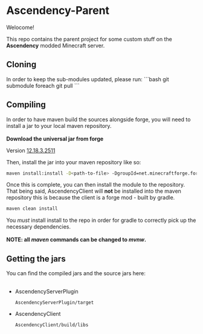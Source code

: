 # Ascendency-Parent

Welocome!

This repo contains the parent project for some custom stuff on the
<b>Ascendency</b> modded Minecraft server.

<h2>Cloning</h2>
In order to keep the sub-modules updated, please run:
```bash
git submodule foreach git pull
```
<h2>Compiling</h2>
In order to have maven build the sources alongside forge, you will need to install a jar to your local maven repository.
<br>
<br>
 <b>Download the universal jar from forge</b> 
 <p> Version 
 <a href= https://files.minecraftforge.net/maven/net/minecraftforge/forge/index_1.10.2.html> 
 12.18.3.2511 
 </a>
 </p>

 Then, install the jar into your maven repository like so:
 
 ```bash
 maven install:install -D<path-to-file> -DgroupId=net.minecraftforge.forge -DartifactId=MinecraftForge -Dversion=12.18.3.2511 -Dpackaging=jar
 ```

Once this is complete, you can then install the module to the repository.
<br>
That being said, AscendencyClient will <b>not</b> be installed into the maven repository
this is because the client is a forge mod - built by gradle.
<br>
```bash
maven clean install
```
You <i>must</i> install install to the repo in order for gradle to correctly
pick up the necessary dependencies.
<br>
<br>
<b> NOTE: all <i>maven</i> commands can be changed to <i>mvnw</i>.</b>
<br>
<h2>Getting the jars</h2>
You can find the compiled jars and the source jars here:
<br>
<br>

* AscendencyServerPlugin    
    ```
    AscendencyServerPlugin/target
    ```
* AscendencyClient
    ```
    AscendencyClient/build/libs
    ```
<br>

